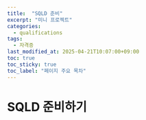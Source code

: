```yaml
---
title:  "SQLD 준비"
excerpt: "미니 프로젝트"
categories:
  - qualifications
tags:
  - 자격증
last_modified_at: 2025-04-21T10:07:00+09:00
toc: true
toc_sticky: true
toc_label: "페이지 주요 목차"
---
```


# SQLD 준비하기